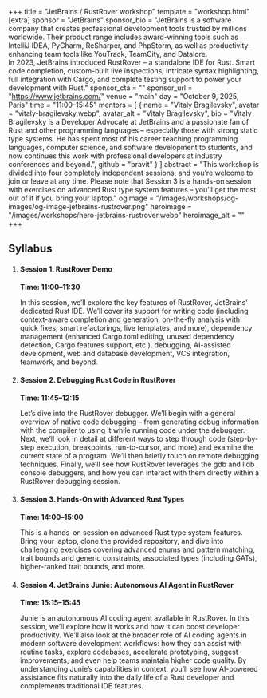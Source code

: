 +++
title = "JetBrains / RustRover workshop"
template = "workshop.html"
[extra]
  sponsor = "JetBrains"
  sponsor_bio = "JetBrains is a software company that creates professional development tools trusted by millions worldwide. Their product range includes award-winning tools such as IntelliJ IDEA, PyCharm, ReSharper, and PhpStorm, as well as productivity-enhancing team tools like YouTrack, TeamCity, and Datalore.<br/>In 2023, JetBrains introduced RustRover – a standalone IDE for Rust. Smart code completion, custom-built live inspections, intricate syntax highlighting, full integration with Cargo, and complete testing support to power your development with Rust."
  sponsor_cta = ""
  sponsor_url = "https://www.jetbrains.com/"
  venue = "main"
  day = "October 9, 2025, Paris"
  time = "11:00–15:45"
  mentors = [
    { name = "Vitaly Bragilevsky", avatar = "vitaly-bragilevsky.webp", avatar_alt = "Vitaly Bragilevsky",  bio = "Vitaly Bragilevsky is a Developer Advocate at JetBrains and a passionate fan of Rust and other programming languages – especially those with strong static type systems. He has spent most of his career teaching programming languages, computer science, and software development to students, and now continues this work with professional developers at industry conferences and beyond.", github = "bravit" }
  ]
  abstract = "This workshop is divided into four completely independent sessions, and you’re welcome to join or leave at any time. Please note that Session 3 is a hands-on session with exercises on advanced Rust type system features – you’ll get the most out of it if you bring your laptop."
  ogimage = "/images/workshops/og-images/og-image-jetbrains-rustrover.png"
  heroimage = "/images/workshops/hero-jetbrains-rustrover.webp"
  heroimage_alt = ""
+++

<div class="">
  <h2 class="mb-7">Syllabus</h2>
  <ol class="syllabus">
    <li class="mb-7 border">
      <h4>Session 1. RustRover Demo</h4>
      <div>
        <strong>Time: 11:00–11:30</strong>
        <p>In this session, we’ll explore the key features of RustRover, JetBrains’ dedicated Rust IDE. We’ll cover its support for writing code (including context-aware completion and generation, on-the-fly analysis with quick fixes, smart refactorings, live templates, and more), dependency management (enhanced Cargo.toml editing, unused dependency detection, Cargo features support, etc.), debugging, AI-assisted development, web and database development, VCS integration, teamwork, and beyond.</p>
      </div>
    </li>
    <li class="mb-7 border">
      <h4>Session 2. Debugging Rust Code in RustRover</h4>
      <div>
        <strong>Time: 11:45–12:15</strong>
        <p>Let’s dive into the RustRover debugger. We’ll begin with a general overview of native code debugging – from generating debug information with the compiler to using it while running code under the debugger. Next, we’ll look in detail at different ways to step through code (step-by-step execution, breakpoints, run-to-cursor, and more) and examine the current state of a program. We’ll then briefly touch on remote debugging techniques. Finally, we’ll see how RustRover leverages the gdb and lldb console debuggers, and how you can interact with them directly within a RustRover debugging session.</p>
      </div>
    </li>
    <li class="mb-7 border">
      <h4>Session 3. Hands-On with Advanced Rust Types</h4>
      <div>
        <strong>Time: 14:00–15:00</strong>
        <p>This is a hands-on session on advanced Rust type system features. Bring your laptop, clone the provided repository, and dive into challenging exercises covering advanced enums and pattern matching, trait bounds and generic constraints, associated types (including GATs), higher-ranked trait bounds, and more.</p>
      </div>
    </li>
    <li class="mb-7 border">
      <h4>Session 4. JetBrains Junie: Autonomous AI Agent in RustRover</h4>
      <div>
        <strong>Time: 15:15–15:45</strong>
        <p>Junie is an autonomous AI coding agent available in RustRover. In this session, we’ll explore how it works and how it can boost developer productivity. We’ll also look at the broader role of AI coding agents in modern software development workflows: how they can assist with routine tasks, explore codebases, accelerate prototyping, suggest improvements, and even help teams maintain higher code quality. By understanding Junie’s capabilities in context, you’ll see how AI-powered assistance fits naturally into the daily life of a Rust developer and complements traditional IDE features.</p>
      </div>
    </li>
  </ol>
</p>
</div>
